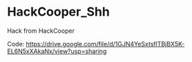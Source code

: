 # HackCooper_Shh
Hack from HackCooper

Code: https://drive.google.com/file/d/1GJN4YeSxtsflTBjBX5K-EL6N5xXAkaNx/view?usp=sharing
